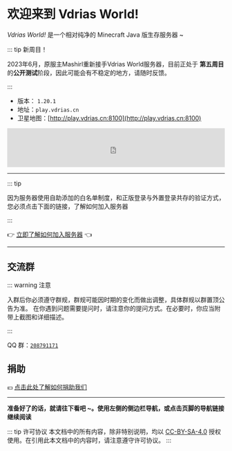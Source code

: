 # 欢迎来到 Vdrias World!

*Vdrias World!* 是一个相对纯净的 Minecraft Java 版生存服务器 ~

::: tip 新周目！

2023年6月，原服主Mashirl重新接手Vdrias World服务器，目前正处于 **第五周目** 的**公开测试**阶段，因此可能会有不稳定的地方，请随时反馈。

:::

- 版本： `1.20.1`
- 地址：`play.vdrias.cn`
- 卫星地图：[http://play.vdrias.cn:8100](http://play.vdrias.cn:8100)

<iframe style="width:728px;height:90px;max-width:100%;border:none;display:block;margin:auto" src="https://namemc.com/server/play.vdrias.cn/embed" width="728" height="90"></iframe>

---

::: tip

因为服务器使用自助添加的白名单制度，和正版登录与外置登录共存的验证方式，您必须点击下面的链接，了解如何加入服务器

:::

👉 [立即了解如何加入服务器](/get-started#加入)  👈

---

## 交流群

::: warning 注意

入群后你必须遵守群规，群规可能因时期的变化而做出调整，具体群规以群置顶公告为准。
在你遇到问题需要提问时，请注意你的提问方式。在必要时，你应当附带上截图和详细描述。

:::

QQ 群：[`208791171`](https://jq.qq.com/?_wv=1027&k=aXIUvT35)

## 捐助

💴 [点击此处了解如何捐助我们](/donate)

---

**准备好了的话，就请往下看吧 ~。使用左侧的侧边栏导航，或点击页脚的导航链接继续阅读**

::: tip 许可协议
本文档中的所有内容，除非特别说明，均以 [CC-BY-SA-4.0](https://creativecommons.org/licenses/by-sa/4.0/deed.zh) 授权使用。在引用此本文档中的内容时，请注意遵守许可协议。
:::
